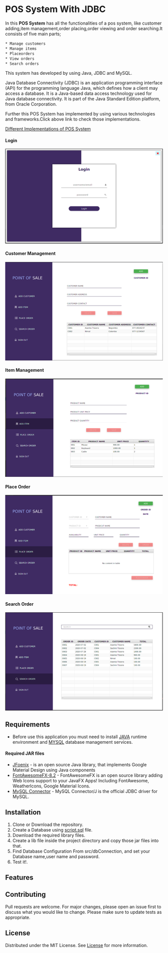 # POS System With JDBC

In this **POS System** has all the functionalities of a pos system, like customer adding,item management,order placing,order viewing and order searching.It consists of five main parts;

    * Manage customers
    * Manage items
    * Placeorders
    * View orders
    * Search orders
    
This system has developed by using Java, JDBC and MySQL.

Java Database Connectivity (JDBC) is an application programming interface (API) for the programming language 
Java, which defines how a client may access a database. It is a Java-based data access technology used for 
Java database connectivity. It is part of the Java Standard Edition platform, from Oracle Corporation.   
    
Further this POS System has implemented by using various technologies and frameworks.Click above link to check those implementations.

[Different Implementations of POS System](https://github.com/LawrenceAsanka/Point-of-Sale-System/blob/master/README.md)

#### Login

![login](screenshots/login.png "login")

#### Customer Management

![Customer Mgt](screenshots/customer-management.png "Customer Management")

#### Item Management

![Item Mgt](screenshots/item-management.png "Item Management")

#### Place Order

![Place Order](screenshots/placeorder.png "Place Order")

#### Search Order

![Search Order](screenshots/search-order.png "Search-order")

## Requirements

* Before use this application you must need to install [JAVA](https://www.oracle.com/java/technologies/javase/javase-jdk8-downloads.html) runtime environment and [MYSQL](https://www.mysql.com/) database management services.

#### Required JAR files
* [JFoenix](http://www.jfoenix.com/) - is an open source Java library, that implements Google Material Design using Java components
* [FontAwesomeFX-8.2](https://bitbucket.org/Jerady/fontawesomefx/downloads/) - FontAwesomeFX is an open source library adding Web Icons support to your JavaFX Apps! Including FontAwesome, WeatherIcons, Google Material Icons.
* [MySQL Connector](https://dev.mysql.com/downloads/connector/j/) - MySQL Connector/J is the official JDBC driver for MySQL.

## Installation

 1. Clone or Download the repository.
 2. Create a Database using [script.sql](script.sql) file.
 3. Download the required library files.
 4. Create a lib file inside the project directory and copy those jar files into that.
 5. Find Database Configuration From src/dbConnection, and set your Database name,user name and password.
 6. Test it!.
 
## Features

 
## Contributing
Pull requests are welcome. For major changes, please open an issue first to discuss what you would like to change.
Please make sure to update tests as appropriate.

## License
Distributed under the MIT License. See [License](LICENSE) for more information.


